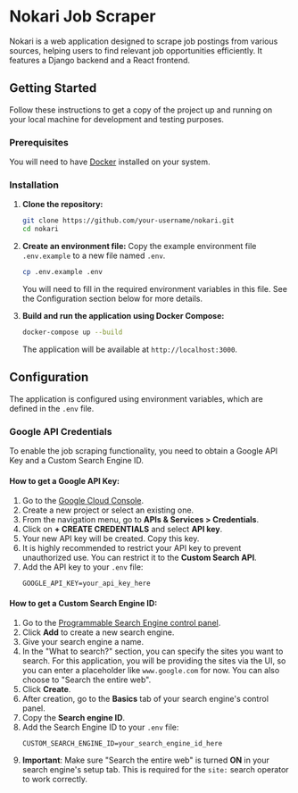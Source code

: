 # Nokari Job Scraper

Nokari is a web application designed to scrape job postings from various sources, helping users to find relevant job opportunities efficiently. It features a Django backend and a React frontend.

## Getting Started

Follow these instructions to get a copy of the project up and running on your local machine for development and testing purposes.

### Prerequisites

You will need to have [Docker](https://www.docker.com/get-started) installed on your system.

### Installation

1.  **Clone the repository:**
    ```sh
    git clone https://github.com/your-username/nokari.git
    cd nokari
    ```

2.  **Create an environment file:**
    Copy the example environment file `.env.example` to a new file named `.env`.
    ```sh
    cp .env.example .env
    ```
    You will need to fill in the required environment variables in this file. See the Configuration section below for more details.

3.  **Build and run the application using Docker Compose:**
    ```sh
    docker-compose up --build
    ```
    The application will be available at `http://localhost:3000`.

## Configuration

The application is configured using environment variables, which are defined in the `.env` file.

### Google API Credentials

To enable the job scraping functionality, you need to obtain a Google API Key and a Custom Search Engine ID.

#### How to get a Google API Key:

1.  Go to the [Google Cloud Console](https://console.cloud.google.com/).
2.  Create a new project or select an existing one.
3.  From the navigation menu, go to **APIs & Services > Credentials**.
4.  Click on **+ CREATE CREDENTIALS** and select **API key**.
5.  Your new API key will be created. Copy this key.
6.  It is highly recommended to restrict your API key to prevent unauthorized use. You can restrict it to the **Custom Search API**.
7.  Add the API key to your `.env` file:
    ```
    GOOGLE_API_KEY=your_api_key_here
    ```

#### How to get a Custom Search Engine ID:

1.  Go to the [Programmable Search Engine control panel](https://programmablesearchengine.google.com/controlpanel/all).
2.  Click **Add** to create a new search engine.
3.  Give your search engine a name.
4.  In the "What to search?" section, you can specify the sites you want to search. For this application, you will be providing the sites via the UI, so you can enter a placeholder like `www.google.com` for now. You can also choose to "Search the entire web".
5.  Click **Create**.
6.  After creation, go to the **Basics** tab of your search engine's control panel.
7.  Copy the **Search engine ID**.
8.  Add the Search Engine ID to your `.env` file:
    ```
    CUSTOM_SEARCH_ENGINE_ID=your_search_engine_id_here
    ```
9.  **Important**: Make sure "Search the entire web" is turned **ON** in your search engine's setup tab. This is required for the `site:` search operator to work correctly.